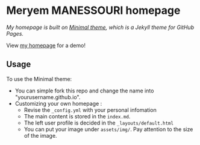 # Meryem MANESSOURI homepage

*My homepage is built on [Minimal theme](http://pages-themes.github.io/minimal), which is a Jekyll theme for GitHub Pages.*

View [my homepage](https://meryem-manessouri.github.io/) for a demo!
## Usage

To use the Minimal theme:
* You can simple fork this repo and change the name into "yourusername.github.io".
* Customizing your own homepage :
  - Revise the `_config.yml` with your personal infomation
  - The main content is stored in the `index.md`. 
  - The left user profile is decided in the `_layouts/default.html`
  - You can put your image under `assets/img/`. Pay attention to the size of the image.
